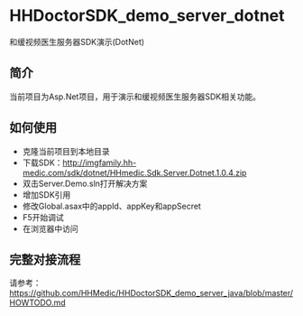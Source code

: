 # HHDoctorSDK_demo_server_dotnet
和缓视频医生服务器SDK演示(DotNet)

## 简介
当前项目为Asp.Net项目，用于演示和缓视频医生服务器SDK相关功能。

## 如何使用
* 克隆当前项目到本地目录
* 下载SDK：http://imgfamily.hh-medic.com/sdk/dotnet/HHmedic.Sdk.Server.Dotnet.1.0.4.zip
* 双击Server.Demo.sln打开解决方案
* 增加SDK引用
* 修改Global.asax中的appId、appKey和appSecret
* F5开始调试
* 在浏览器中访问

## 完整对接流程
请参考：https://github.com/HHMedic/HHDoctorSDK_demo_server_java/blob/master/HOWTODO.md
